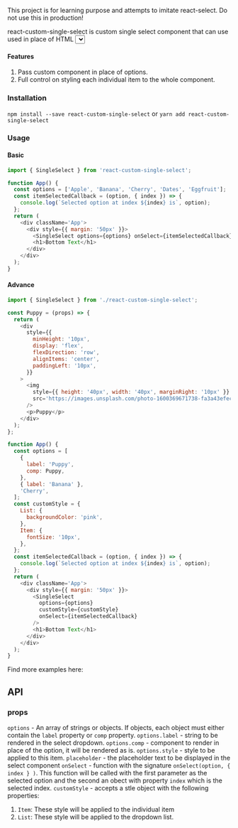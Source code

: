This project is for learning purpose and attempts to imitate react-select. Do not use this in production!

react-custom-single-select is custom single select component that can use used in place of HTML <select>. This components gives you some powerful features beyond the HTML select tag.

#### Features

1. Pass custom component in place of options.
2. Full control on styling each individual item to the whole component.

### Installation

`npm install --save react-custom-single-select`
or
`yarn add react-custom-single-select`

### Usage

#### Basic

```js
import { SingleSelect } from 'react-custom-single-select';

function App() {
  const options = ['Apple', 'Banana', 'Cherry', 'Dates', 'Eggfruit'];
  const itemSelectedCallback = (option, { index }) => {
    console.log(`Selected option at index ${index} is`, option);
  };
  return (
    <div className='App'>
      <div style={{ margin: '50px' }}>
        <SingleSelect options={options} onSelect={itemSelectedCallback} />
        <h1>Bottom Text</h1>
      </div>
    </div>
  );
}
```

#### Advance

```js
import { SingleSelect } from './react-custom-single-select';

const Puppy = (props) => {
  return (
    <div
      style={{
        minHeight: '10px',
        display: 'flex',
        flexDirection: 'row',
        alignItems: 'center',
        paddingLeft: '10px',
      }}
    >
      <img
        style={{ height: '40px', width: '40px', marginRight: '10px' }}
        src='https://images.unsplash.com/photo-1600369671738-fa3a43efeced?ixlib=rb-1.2.1&ixid=eyJhcHBfaWQiOjEyMDd9&auto=format&fit=crop&w=1000&q=80'
      />
      <p>Puppy</p>
    </div>
  );
};

function App() {
  const options = [
    {
      label: 'Puppy',
      comp: Puppy,
    },
    { label: 'Banana' },
    'Cherry',
  ];
  const customStyle = {
    List: {
      backgroundColor: 'pink',
    },
    Item: {
      fontSize: '10px',
    },
  };
  const itemSelectedCallback = (option, { index }) => {
    console.log(`Selected option at index ${index} is`, option);
  };
  return (
    <div className='App'>
      <div style={{ margin: '50px' }}>
        <SingleSelect
          options={options}
          customStyle={customStyle}
          onSelect={itemSelectedCallback}
        />
        <h1>Bottom Text</h1>
      </div>
    </div>
  );
}
```

Find more examples here:

## API

### props

`options` - An array of strings or objects. If objects, each object must either contain the `label` property or `comp` property.
`options.label` - string to be rendered in the select dropdown.
`options.comp` - component to render in place of the option, it will be rendered as is.
`options.style` - style to be applied to this item.
`placeholder` - the placeholder text to be displayed in the select component
`onSelect` - function with the signature `onSelect(option, { index } )`. This function will be called with the first parameter as the selected option and the second an obect with property `index` which is the selected index.
`customStyle` - accepts a stle object with the following properties:

1. `Item`: These style will be applied to the individual item
2. `List`: These style will be applied to the dropdown list.
